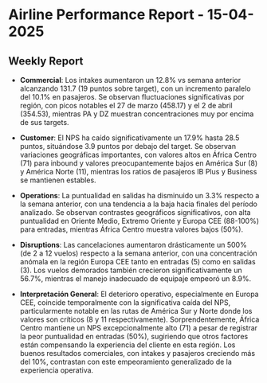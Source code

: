 # Airline Performance Report - 15-04-2025

## Weekly Report

- **Commercial**: Los intakes aumentaron un 12.8% vs semana anterior alcanzando 131.7 (19 puntos sobre target), con un incremento paralelo del 10.1% en pasajeros. Se observan fluctuaciones significativas por región, con picos notables el 27 de marzo (458.17) y el 2 de abril (354.53), mientras PA y DZ muestran concentraciones muy por encima de sus targets.

- **Customer**: El NPS ha caído significativamente un 17.9% hasta 28.5 puntos, situándose 3.9 puntos por debajo del target. Se observan variaciones geográficas importantes, con valores altos en África Centro (71) para inbound y valores preocupantemente bajos en América Sur (8) y América Norte (11), mientras los ratios de pasajeros IB Plus y Business se mantienen estables.

- **Operations**: La puntualidad en salidas ha disminuido un 3.3% respecto a la semana anterior, con una tendencia a la baja hacia finales del período analizado. Se observan contrastes geográficos significativos, con alta puntualidad en Oriente Medio, Extremo Oriente y Europa CEE (88-100%) para entradas, mientras África Centro muestra valores bajos (50%).

- **Disruptions**: Las cancelaciones aumentaron drásticamente un 500% (de 2 a 12 vuelos) respecto a la semana anterior, con una concentración anómala en la región Europa CEE tanto en entradas (5) como en salidas (3). Los vuelos demorados también crecieron significativamente un 56.7%, mientras el manejo inadecuado de equipaje empeoró un 8.9%.

- **Interpretación General**: El deterioro operativo, especialmente en Europa CEE, coincide temporalmente con la significativa caída del NPS, particularmente notable en las rutas de América Sur y Norte donde los valores son críticos (8 y 11 respectivamente). Sorprendentemente, África Centro mantiene un NPS excepcionalmente alto (71) a pesar de registrar la peor puntualidad en entradas (50%), sugiriendo que otros factores están compensando la experiencia del cliente en esta región. Los buenos resultados comerciales, con intakes y pasajeros creciendo más del 10%, contrastan con este empeoramiento generalizado de la experiencia operativa.

